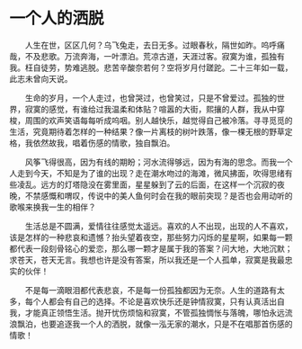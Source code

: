 # 一个人的洒脱

　　人生在世，区区几何？乌飞兔走，去日无多。过眼春秋，隔世如昨。呜呼痛哉，不及悲歌。万流奔海，一叶漂泊。荒凉古道，天涯过客。寂寞为谁，孤独有我。枉自徒劳，势难逃脱。悲苦辛酸奈若何？空将岁月付蹉跎。二十三年如一载，此志未曾向天说。

　　生命的岁月，一个人走过，也曾哭过，也曾笑过，只是不曾爱过。孤独的世界，寂寞的感觉，有谁给过我温柔和体贴？喧嚣的大街，熙攘的人群，我从中穿梭，周围的欢声笑语每每听成呜咽。别人越快乐，越觉得自己被冷落。寻寻觅觅的生活，究竟期待着怎样的一种结果？像一片离枝的树叶跌落，像一棵无根的野草定格，我依然故我，唱着伤感的情歌，独自飘泊。

　　风筝飞得很高，因为有线的期盼；河水流得够远，因为有海的思念。而我一个人走到今天，不知是为了谁的出现？走在潮水吻过的海滩，微风拂面，吹得思绪有些凌乱。远方的灯塔隐没在雾里面，星星躲到了云的后面，在这样一个沉寂的夜晚，不禁感慨和喟叹，传说中的美人鱼何时会在我的眼前突现？是否也会用动听的歌喉来换我一生的相伴？

　　生活总是不圆满，爱情往往感觉太遥远。喜欢的人不出现，出现的人不喜欢，该是怎样的一种悲哀和遗憾？抬头望着夜空，那些努力闪烁的星星啊，如果每一颗都代表一段刻骨铭心的爱恋，那么哪一颗才是属于我的答案？问大地，大地沉默；求苍天，苍天无言。我想也许是没有答案，所以我还是一个人孤单，寂寞是我最忠实的伙伴！

　　不是每一滴眼泪都代表悲哀，不是每一份孤独都因为无奈。人生的道路有太多，每个人都会有自己的选择。不论是喜欢快乐还是钟情寂寞，只有认真活出自我，才能真正领悟生活。抛开忧伤烦恼和寂寞，不管孤独惆怅与落魄，哪怕永远流浪飘泊，也要追逐我一个人的洒脱，就像一泓无家的潮水，只是不在唱那首伤感的情歌！
